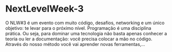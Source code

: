 # NextLevelWeek-3
O NLW#3 é um evento com muito código, desafios, networking e um único objetivo: te levar para o próximo nível. Programação é uma disciplina prática. Ou seja, para dominar uma tecnologia não basta apenas conhecer a teoria ou ler a documentação: você precisa colocar a mão no código. Através do nosso método você vai aprender novas ferramentas,…
